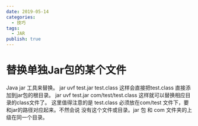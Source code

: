 ```yaml
---
date: 2019-05-14
categories:
  - 技巧
tags:
  - JAR
publish: true
---
```


# 替换单独Jar包的某个文件

Java jar 工具来替换。
jar uvf test.jar test.class
这样会直接把test.class 直接添加到jar包的根目录。
jar uvf test.jar com/test/test.class 
这样就可以替换相应目录的class文件了。
这里值得注意的是  test.class 必须放在com/test 文件下，要和jar的路径对应起来。不然会说
没有这个文件或目录。jar 包 和 com 文件夹的上级在同一个目录。
